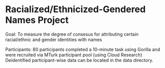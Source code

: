 # Racialized/Ethnicized-Gendered Names Project 


Goal: To measure the degree of consesus for attributing certain racial/ethnic and gender identities with names

Participants: 80 participants completed a 10-minute task using Gorilla and were recruited via MTurk participant pool (using Cloud Research)
  Deidentified participant-wise data can be located in the data directory.
